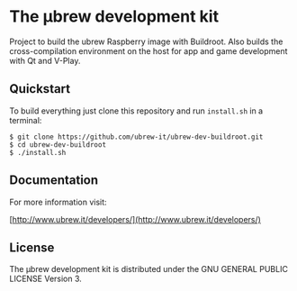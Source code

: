 # The μbrew development kit

Project to build the ubrew Raspberry image with Buildroot. Also builds the
cross-compilation environment on the host for app and game development with Qt
and V-Play.


## Quickstart

To build everything just clone this repository and run `install.sh` in a
terminal:

	$ git clone https://github.com/ubrew-it/ubrew-dev-buildroot.git
	$ cd ubrew-dev-buildroot
	$ ./install.sh


## Documentation

For more information visit:

[http://www.ubrew.it/developers/](http://www.ubrew.it/developers/)


## License

The μbrew development kit is distributed under the GNU GENERAL PUBLIC LICENSE
Version 3.
